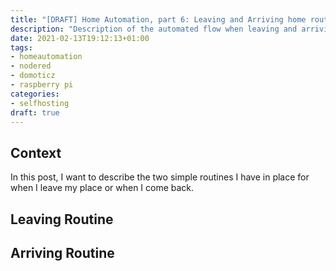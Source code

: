 ```yaml
---
title: "[DRAFT] Home Automation, part 6: Leaving and Arriving home routine via NodeRed"
description: "Description of the automated flow when leaving and arriving at my flat"
date: 2021-02-13T19:12:13+01:00
tags:
- homeautomation
- nodered
- domoticz
- raspberry pi
categories:
- selfhosting
draft: true
---
```


## Context

In this post, I want to describe the two simple routines I have in place for when I leave my place or when I come back.

## Leaving Routine

## Arriving Routine

